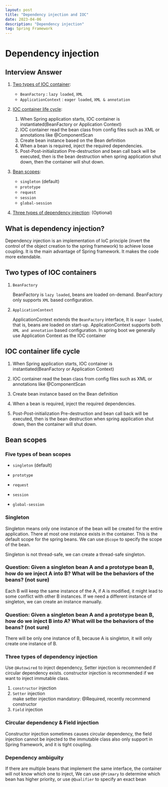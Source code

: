 ```yaml
---
layout: post
title: "Dependency injection and IOC"
date: 2023-04-06
description: "Dependency injection"
tag: Spring Framework
---
```


# Dependency injection

## Interview Answer

1. [Two types of IOC container](#two-types-of-ioc-containers):

   - `BeanFactory` : `lazy loaded`, `XML`
   - `ApplicationContext` : `eager loaded`, `XML & annotation`

2. [IOC container life cycle](#ioc-container-life-cycle):

   1. When Spring application starts, IOC container is instantiated(BeanFactory or Application Context)
   2. IOC container read the bean class from config files such as XML or annotations like @ComponentScan
   3. Create bean instance based on the Bean definition
   4. When a bean is required, inject the required dependencies.
   5. Post-Post-initialization Pre-destruction and bean call back will be executed, then is the bean destruction when spring application shut down, then the container will shut down.

3. [Bean scopes](#bean-scopes):

   - `singleton` (default)
   - `prototype`
   - `request`
   - `session`
   - `global-session`

4. [Three types of dependency injection](#three-types-of-dependency-injection): (Optional)

## What is dependency injection?

Dependency injection is an implementation of IoC principle (invert the control of the object creation to the spring framework) to achieve loose coupling. It is the main advantage of Spring framework. It makes the code more extendable.

## Two types of IOC containers

1. `BeanFactory`

   BeanFactory is `lazy loaded`, beans are loaded on-demand. BeanFactory only supports `XML` based configuration.

2. `ApplicationContext`

   ApplicationContext extends the `BeanFactory` interface, It is `eager loaded`, that is, beans are loaded on start-up. ApplicationContext supports both `XML and annotation` based configuration. In spring boot we generally use Application Context as the IOC container

## IOC container life cycle

1. When Spring application starts, IOC container is instantiated(BeanFactory or Application Context)

2. IOC container read the bean class from config files such as XML or annotations like @ComponentScan

3. Create bean instance based on the Bean definition

4. When a bean is required, inject the required dependencies.

5. Post-Post-initialization Pre-destruction and bean call back will be executed, then is the bean destruction when spring application shut down, then the container will shut down.

## Bean scopes

### Five types of bean scopes

- `singleton` (default)

- `prototype`

- `request`

- `session`

- `global-session`

### Singleton

Singleton means only one instance of the bean will be created for the entire application. There at most one instance exists in the container. This is the default scope for the spring beans. We can use `@Scope` to specify the scope of the bean.

Singleton is not thread-safe, we can create a thread-safe singleton.

### Question: Given a singleton bean A and a prototype bean B, how do we inject A into B? What will be the behaviors of the beans? (not sure)

Each B will keep the same instance of the A, if A is modified, it might lead to some conflict with other B instances. If we need a different instance of singleton, we can create an instance manually.

### Question: Given a singleton bean A and a prototype bean B, how do we inject B into A? What will be the behaviors of the beans? (not sure)

There will be only one instance of B, because A is singleton, it will only create one instance of B.

### Three types of dependency injection

Use `@Autowired` to inject dependency, Setter injection is recommended if circular dependency exists. constructor injection is recommended if we want to inject immutable class.

1. `constructor` injection
2. `Setter` injection  
   make setter injection mandatory: @Required, recently recommend constructor
3. `Field` injection

### Circular dependency & Field injection

Constructor injection sometimes causes circular dependency, the field injection cannot be injected to the immutable class also only support in Spring framework, and it is tight coupling.

### Dependency ambiguity

If there are multiple beans that implement the same interface, the container will not know which one to inject, We can use `@Primary` to determine which bean has higher priority, or use `@Qualifier` to specify an exact bean
